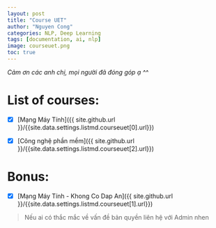 ```yaml
---
layout: post
title: "Course UET"
author: "Nguyen Cong"
categories: NLP, Deep Learning
tags: [documentation, ai, nlp]
image: courseuet.png
toc: true
---
```


*Cảm ơn các anh chị, mọi người đã đóng góp ạ ^^*

# List of courses:

- [x] [Mạng Máy Tính]({{ site.github.url }}/{{site.data.settings.listmd.courseuet[0].url}})
- [x] [Công nghệ phần mềm]({{ site.github.url }}/{{site.data.settings.listmd.courseuet[2].url}})


# Bonus:
- [x] [Mạng Máy Tính - Khong Co Dap An]({{ site.github.url }}/{{site.data.settings.listmd.courseuet[1].url}})

> Nếu ai có thắc mắc về vấn đề bản quyền liên hệ với Admin nhen